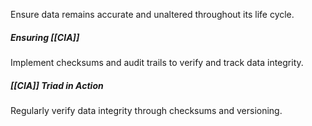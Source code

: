 Ensure data remains accurate and unaltered throughout its life cycle.

##### Ensuring [[CIA]]
Implement checksums and audit trails to verify and track data integrity.
##### [[CIA]] Triad in Action
Regularly verify data integrity through checksums and versioning.